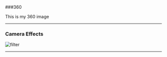 ###360

This is my 360 image
<script src="//360.vizor.io/scripts/embed.js" data-vizorurl="https://360.vizor.io/embed/v/q0bw" ></script>

***


### Camera Effects

![filter](techstartFilter.jpg?raw=true "Optional Title")

***
